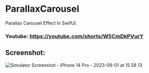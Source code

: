 # ParallaxCarousel
Parallax Carousel Effect In SwifUI.

### Youtube: https://youtube.com/shorts/W5CmDkPVurY


## Screenshot:
![Simulator Screenshot - iPhone 14 Pro - 2023-09-01 at 15 58 13](https://github.com/Gagan5278/ParallaxCarousel/assets/2304583/a79530f1-6d55-4cd0-af9e-ff0d0a9e931a)


